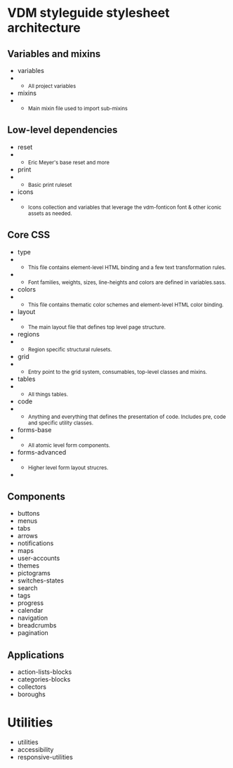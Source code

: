 
# VDM styleguide stylesheet architecture

## Variables and mixins

* variables
* * <small>All project variables</small>
* mixins
* * <small>Main mixin file used to import sub-mixins</small>


## Low-level dependencies

* reset
* * <small>Eric Meyer's base reset and more</small>
* print
* * <small>Basic print ruleset</small>
* icons
* * <small>Icons collection and variables that leverage the vdm-fonticon font & other iconic assets as needed.</small>


## Core CSS

* type
* * <small>This file contains element-level HTML binding and a few text transformation rules.</small>
* * <small>Font families, weights, sizes, line-heights and colors are defined in variables.sass.</small>
* colors
* * <small>This file contains thematic color schemes and element-level HTML color binding.</small>
* layout
* * <small>The main layout file that defines top level page structure.</small>
* regions
* * <small>Region specific structural rulesets.</small>
* grid
* * <small>Entry point to the grid system, consumables, top-level classes and mixins.</small>
* tables
* * <small>All things tables.</small>
* code
* * <small>Anything and everything that defines the presentation of code. Includes pre, code and specific utility classes.</small>
* forms-base
* * <small>All atomic level form components.</small>
* forms-advanced
* * <small>Higher level form layout strucres.</small>
* 
## Components

* buttons
* menus
* tabs
* arrows
* notifications
* maps
* user-accounts
* themes
* pictograms
* switches-states
* search
* tags
* progress
* calendar
* navigation
* breadcrumbs
* pagination



## Applications

* action-lists-blocks
* categories-blocks
* collectors
* boroughs

# Utilities

* utilities
* accessibility
* responsive-utilities
